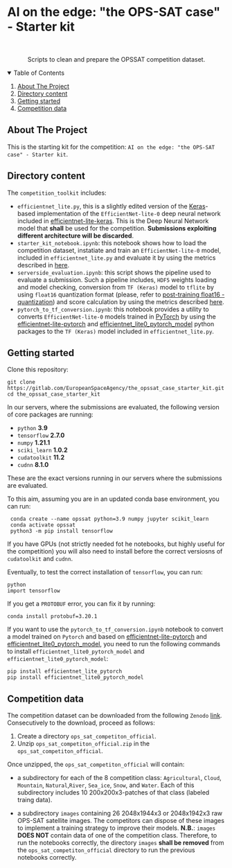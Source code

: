 # AI on the edge: "the OPS-SAT case" - Starter kit
<!--
*** Based on https://github.com/othneildrew/Best-README-Template
-->



<!-- PROJECT LOGO -->
<br />
<p align="center">
    Scripts to clean and prepare the OPSSAT competition dataset.
</p>



<!-- TABLE OF CONTENTS -->
<details open="open">
  <summary>Table of Contents</summary>
  <ol>
    <li>
      <a href="#about-the-project">About The Project</a>
    </li>
    <li><a href="#directory-content">Directory content</a></li>
    <li><a href="#getting-started">Getting started</a></li>
    <li><a href="#competition-data">Competition data</a></li>
  </ol>
</details>

<!-- ABOUT THE PROJECT -->
## About The Project

This is the starting kit for the competition: `AI on the edge: "the OPS-SAT case" - Starter kit`. 

## Directory content

The `competition_toolkit` includes:

* `efficientnet_lite.py`, this is a slightly edited version of the [Keras](https://keras.io/api/models/model/)-based implementation of the `EfficientNet-lite-0` deep neural network included in     [efficientnet-lite-keras](https://github.com/sebastian-sz/efficientnet-lite-keras). This is the Deep Neural Network model that **shall** be used for the competition. **Submissions exploiting different architecture will be discarded**. 
* `starter_kit_notebook.ipynb`: this notebook shows how to load the competition dataset, instatiate and train an `EfficientNet-lite-0` model, included in `efficientnet_lite.py` and evaluate it by using the metrics described in [here](https://kelvins.esa.int/opssat/scoring/).
* `serverside_evaluation.ipynb`: this script shows the pipeline used to evaluate a submission. Such a pipeline includes, `HDF5` weights loading and model checking, conversion from `TF (Keras)` model to `tflite` by using `float16` quantization format (please, refer to [post-training float16 - quantization](https://www.tensorflow.org/lite/performance/post_training_float16_quant)) and score calculation by using the metrics described [here](https://kelvins.esa.int/opssat/scoring/).
* `pytorch_to_tf_conversion.ipynb`: this notebook provides a utility to converts `EfficientNet-lite-0` models trained in [PyTorch](https://pytorch.org/) by using the [efficientnet-lite-pytorch](https://pypi.org/project/efficientnet-lite-pytorch/) and [efficientnet_lite0_pytorch_model](https://pypi.org/project/efficientnet-lite0-pytorch-model/) python packages to the `TF (Keras)` model included in `efficientnet_lite.py`.

## Getting started

Clone this repository: 
```
git clone https://gitlab.com/EuropeanSpaceAgency/the_opssat_case_starter_kit.git
cd the_opssat_case_starter_kit
```

In our servers, where the submissions are evaluated, the following version of core packages are running:

* `python` **3.9**
* `tensorflow` **2.7.0**
* `numpy` **1.21.1**
* `sciki_learn` **1.0.2**
* `cudatoolkit` **11.2** 
* `cudnn` **8.1.0**

These are the exact versions running in our servers where the submissions are evaluated.

To this aim, assuming you are in an updated conda base environment, you can run: 

```
 conda create --name opssat python=3.9 numpy jupyter scikit_learn
 conda activate opssat
 python3 -m pip install tensorflow
 ```

If you have GPUs (not strictly needed fot he notebooks, but highly useful for the competition) you will also need to install before the correct versiosns of `cudatoolkit` and `cudnn`.

 Eventually, to test the correct installation of `tensorflow`, you can run:

 ```
 python
 import tensorflow
 ```

 If you get a `PROTOBUF` error, you can fix it by running: 

 ```
 conda install protobuf=3.20.1
 ```

If you want to use the `pytorch_to_tf_conversion.ipynb` notebook to convert a model trained on `Pytorch` and based on [efficientnet-lite-pytorch](https://pypi.org/project/efficientnet-lite-pytorch/) and [efficientnet_lite0_pytorch_model](https://pypi.org/project/efficientnet-lite0-pytorch-model/), you need to run the following commands to install `efficientnet_lite0_pytorch_model` and `efficientnet_lite0_pytorch_model`:

```
pip install efficientnet_lite_pytorch
pip install efficientnet_lite0_pytorch_model
```
	
## Competition data

The competition dataset can be downloaded from the following `Zenodo` [link](https://zenodo.org/record/6524750). Consecutively to the download, proceed as follows:

1. Create a directory `ops_sat_competiton_official`.
2. Unzip `ops_sat_competiton_official.zip` in the `ops_sat_competiton_official`. 

Once unzipped, the `ops_sat_competiton_official` will contain:

 * a subdirectory for each of the 8 competition class: `Agricultural`, `Cloud`, `Mountain`, `Natural`,`River`, `Sea_ice`, `Snow`, and `Water`. Each of this subdirectory includes 10 200x200x3-patches of that class (labeled traing data).

 * a subdirectory `images` containing 26 2048x1944x3 or 2048x1942x3 raw OPS-SAT satellite images. The competitors can dispose of these images to implement a training strategy to improve their models.
 **N.B.**: `images` **DOES NOT** contain data of one of the competition class. Therefore, to run the notebooks correctly, the directory `images` **shall be removed** from the `ops_sat_competiton_official` directory to run the previous notebooks correctly. 

